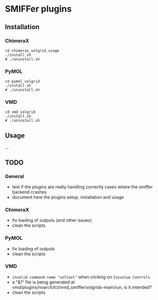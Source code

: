 # SMIFFer plugins

## Installation
### ChimeraX
```
cd chimerax_volgrid_usage
./install.sh
# ./uninstall.sh
```

### PyMOL
```
cd pymol_volgrid
./install.sh
# ./uninstall.sh
```

### VMD
```
cd vmd_volgrid
./install.sh
# ./uninstall.sh
```


## Usage
...


## TODO
### General
- test if the plugins are really handling correctly cases where the smiffer backend crashes
- document here the plugins setup, installation and usage

### ChimeraX
- fix loading of outputs (and other issues)
- clean the scripts

### PyMOL
- fix loading of outputs
- clean the scripts

### VMD
- `invalid command name "voltool"` when clicking on `Isovalue Controls`
- a "&1" file is being generated at vmd/plugins/noarch/tcl/vmd_smiffer/volgrids-main/run, is it intended?
- clean the scripts
